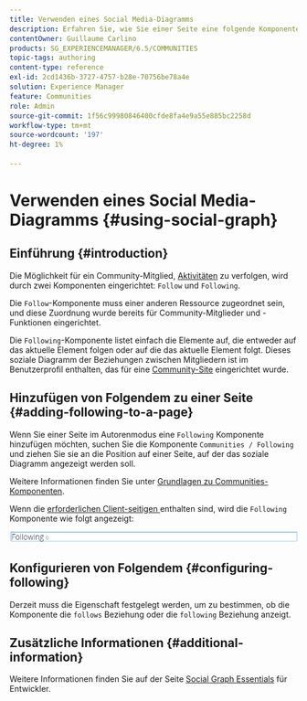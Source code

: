 ```yaml
---
title: Verwenden eines Social Media-Diagramms
description: Erfahren Sie, wie Sie einer Seite eine folgende Komponente hinzufügen, mit der angemeldete Community-Mitglieder Aktivitäten verfolgen oder befolgt werden können.
contentOwner: Guillaume Carlino
products: SG_EXPERIENCEMANAGER/6.5/COMMUNITIES
topic-tags: authoring
content-type: reference
exl-id: 2cd1436b-3727-4757-b28e-70756be78a4e
solution: Experience Manager
feature: Communities
role: Admin
source-git-commit: 1f56c99980846400cfde8fa4e9a55e885bc2258d
workflow-type: tm+mt
source-wordcount: '197'
ht-degree: 1%

---
```


# Verwenden eines Social Media-Diagramms {#using-social-graph}

## Einführung {#introduction}

Die Möglichkeit für ein Community-Mitglied, [Aktivitäten](activities.md) zu verfolgen, wird durch zwei Komponenten eingerichtet: `Follow` und `Following`.

Die `Follow`-Komponente muss einer anderen Ressource zugeordnet sein, und diese Zuordnung wurde bereits für Community-Mitglieder und -Funktionen eingerichtet.

Die `Following`-Komponente listet einfach die Elemente auf, die entweder auf das aktuelle Element folgen oder auf die das aktuelle Element folgt. Dieses soziale Diagramm der Beziehungen zwischen Mitgliedern ist im Benutzerprofil enthalten, das für eine [Community-Site](overview.md#communitiessites) eingerichtet wurde.

## Hinzufügen von Folgendem zu einer Seite {#adding-following-to-a-page}

Wenn Sie einer Seite im Autorenmodus eine `Following` Komponente hinzufügen möchten, suchen Sie die Komponente `Communities / Following` und ziehen Sie sie an die Position auf einer Seite, auf der das soziale Diagramm angezeigt werden soll.

Weitere Informationen finden Sie unter [Grundlagen zu Communities-Komponenten](basics.md).

Wenn die [erforderlichen Client-seitigen ](essentials-socialgraph.md#essentials-for-client-side) enthalten sind, wird die `Following` Komponente wie folgt angezeigt:

![folgende](assets/following.png)

## Konfigurieren von Folgendem {#configuring-following}

Derzeit muss die Eigenschaft festgelegt werden, um zu bestimmen, ob die Komponente die `follows` Beziehung oder die `following` Beziehung anzeigt.

## Zusätzliche Informationen {#additional-information}

Weitere Informationen finden Sie auf der Seite [Social Graph Essentials](essentials-socialgraph.md) für Entwickler.
